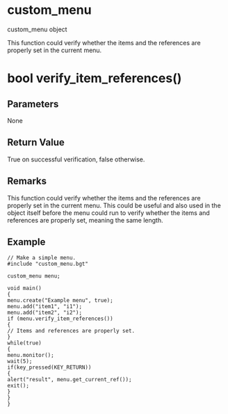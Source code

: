 # custom_menu

custom_menu object

This function could verify whether the items and the references are properly set in the current menu.

# bool verify_item_references()

## Parameters

None

## Return Value

True on successful verification, false otherwise.

## Remarks

This function could verify whether the items and the references are properly set in the current menu. This could be useful and also used in the object itself before the menu could run to verify whether the items and references are properly set, meaning the same length.

## Example

```
// Make a simple menu.
#include "custom_menu.bgt"

custom_menu menu;

void main()
{
menu.create("Example menu", true);
menu.add("item1", "i1");
menu.add("item2", "i2");
if (menu.verify_item_references())
{
// Items and references are properly set.
}
while(true)
{
menu.monitor();
wait(5);
if(key_pressed(KEY_RETURN))
{
alert("result", menu.get_current_ref());
exit();
}
}
}
```
